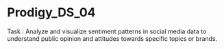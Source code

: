 # Prodigy_DS_04
Task : Analyze and visualize sentiment patterns in social media data to understand public opinion and attitudes towards specific topics or brands.
